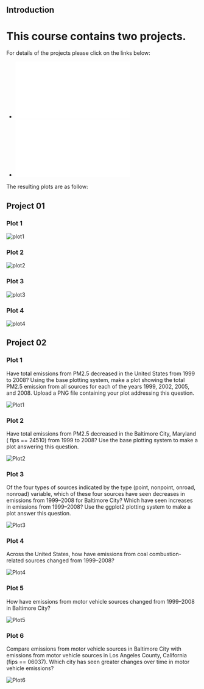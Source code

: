 ## Introduction

# This course contains two projects. 
For details of the projects please click on the links below:
* ![Project1](Project1.md) 
* ![Project2](Project2.md)

The resulting plots are as follow:

## Project 01

### Plot 1


![plot1](plot1.png) 


### Plot 2

![plot2](plot2.png) 


### Plot 3

![plot3](plot3.png) 


### Plot 4

![plot4](plot4.png) 

## Project 02

### Plot 1

Have total emissions from PM2.5 decreased in the United States from 1999 to 2008? Using the base plotting system, make a plot showing the total PM2.5 emission from all sources for each of the years 1999, 2002, 2005, and 2008. Upload a PNG file containing your plot addressing this question.

![Plot1](Plot1.png) 

### Plot 2

Have total emissions from PM2.5 decreased in the  Baltimore City, Maryland ( fips == 24510) from 1999 to 2008? Use the base plotting system to make a plot answering this question.


![Plot2](Plot2.png)

### Plot 3

Of the four types of sources indicated by the type (point, nonpoint, onroad, nonroad) variable, which of these four sources have seen decreases in emissions from 1999–2008 for Baltimore City? Which have seen increases in emissions from 1999–2008? Use the ggplot2 plotting system to make a plot answer this question.

![Plot3](Plot3.png)

### Plot 4

Across the United States, how have emissions from coal combustion-related sources changed from 1999–2008?

![Plot4](Plot4.png)

### Plot 5
How have emissions from motor vehicle sources changed from 1999–2008 in Baltimore City?


![Plot5](Plot5.png)

### Plot 6
Compare emissions from motor vehicle sources in Baltimore City with emissions from motor vehicle sources in Los Angeles County, California (fips == 06037). Which city has seen greater changes over time in motor vehicle emissions?

![Plot6](Plot6.png)